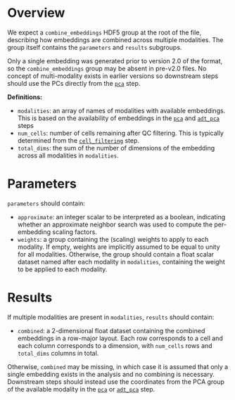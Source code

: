 # Overview

We expect a `combine_embeddings` HDF5 group at the root of the file, describing how embeddings are combined across multiple modalities.
The group itself contains the `parameters` and `results` subgroups.

Only a single embedding was generated prior to version 2.0 of the format, so the `combine_embeddings` group may be absent in pre-v2.0 files.
No concept of multi-modality exists in earlier versions so downstream steps should use the PCs directly from the [`pca`](../pca/v1_0.md) step.

**Definitions:**

- `modalities`: an array of names of modalities with available embeddings.
  This is based on the availability of embeddings in the [`pca`](../pca/v2_0.md) and [`adt_pca`](../adt_pca/v2_0.md) steps
- `num_cells`: number of cells remaining after QC filtering.
  This is typically determined from the [`cell_filtering`](../cell_filtering/v2_0.md) step.
- `total_dims`: the sum of the number of dimensions of the embedding across all modalities in `modalities`.

# Parameters

`parameters` should contain:

- `approximate`: an integer scalar to be interpreted as a boolean,
  indicating whether an approximate neighbor search was used to compute the per-embedding scaling factors.
- `weights`: a group containing the (scaling) weights to apply to each modality.
  If empty, weights are implicitly assumed to be equal to unity for all modalities.
  Otherwise, the group should contain a float scalar dataset named after each modality in `modalities`, containing the weight to be applied to each modality.

# Results

If multiple modalities are present in `modalities`, `results` should contain:

- `combined`: a 2-dimensional float dataset containing the combined embeddings in a row-major layout.
  Each row corresponds to a cell and each column corresponds to a dimension, with `num_cells` rows and `total_dims` columns in total.

Otherwise, `combined` may be missing, in which case it is assumed that only a single embedding exists in the analysis and no combining is necessary.
Downstream steps should instead use the coordinates from the PCA group of the available modality in the [`pca`](../pca/v2_0.md) or [`adt_pca`](../adt_pca/v2_0.md) step.
